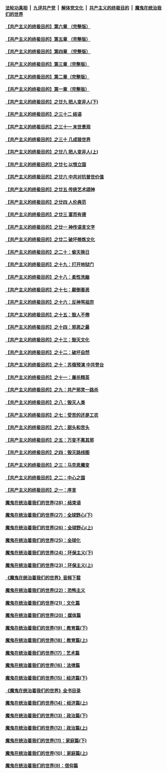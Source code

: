 ####  [法轮功真相](../../../../basic/blob/master/README.md?t=07032102) &nbsp;|&nbsp; [九评共产党](../../../../9ping.md/blob/master/README.md?t=07032102) &nbsp;|&nbsp; [解体党文化](../../../../jtdwh.md/blob/master/README.md?t=07032102)  &nbsp;|&nbsp; [共产主义的终极目的](../../../../gczydzjmd.md/blob/master/README.md?t=07032102) &nbsp;|&nbsp; [魔鬼在统治我们的世界](../../../../mgztzwmdsj.md/blob/master/README.md?t=07032102) 

#### [【共产主义的终极目的】第六章 （完整版）](../pages/nsc422/n11428913.md?t=07032102) 

#### [【共产主义的终极目的】第五章 （完整版）](../pages/nsc422/n11428912.md?t=07032102) 

#### [【共产主义的终极目的】第四章 （完整版）](../pages/nsc422/n11428907.md?t=07032102) 

#### [【共产主义的终极目的】第三章（完整版）](../pages/nsc422/n11428848.md?t=07032102) 

#### [【共产主义的终极目的】第二章（完整版）](../pages/nsc422/n11428831.md?t=07032102) 

#### [【共产主义的终极目的】第一章（完整版）](../pages/nsc422/n11417651.md?t=07032102) 

#### [【共产主义的终极目的】之廿九 把人变非人(下)](../pages/nsc422/n11344140.md?t=07032102) 

#### [【共产主义的终极目的】之三十二 结语](../pages/nsc422/n11360535.md?t=07032102) 

#### [【共产主义的终极目的】之三十一 末世景观](../pages/nsc422/n11351129.md?t=07032102) 

#### [【共产主义的终极目的】之三十 几成狼世界](../pages/nsc422/n11348280.md?t=07032102) 

#### [【共产主义的终极目的】之廿八 把人变非人(上)](../pages/nsc422/n11340492.md?t=07032102) 

#### [【共产主义的终极目的】之廿七 以恨立国](../pages/nsc422/n11336944.md?t=07032102) 

#### [【共产主义的终极目的】之廿六 中共对抗普世价值](../pages/nsc422/n11324785.md?t=07032102) 

#### [【共产主义的终极目的】之廿五 传统艺术颂神](../pages/nsc422/n11296396.md?t=07032102) 

#### [【共产主义的终极目的】之廿四 人伦典范](../pages/nsc422/n11296397.md?t=07032102) 

#### [【共产主义的终极目的】之廿三 富而有德](../pages/nsc422/n11283598.md?t=07032102) 

#### [【共产主义的终极目的】之廿一 神传语言文字](../pages/nsc422/n11263265.md?t=07032102) 

#### [【共产主义的终极目的】之廿二 破坏修炼文化](../pages/nsc422/n11245728.md?t=07032102) 

#### [【共产主义的终极目的】之二十：偷天换日](../pages/nsc422/n11238846.md?t=07032102) 

#### [【共产主义的终极目的】之十九：打开地狱门](../pages/nsc422/n11206376.md?t=07032102) 

#### [【共产主义的终极目的】之十八：柔性洗脑](../pages/nsc422/n11199994.md?t=07032102) 

#### [【共产主义的终极目的】之十七：颠倒善恶](../pages/nsc422/n11179782.md?t=07032102) 

#### [【共产主义的终极目的】之十六：反神骂祖宗](../pages/nsc422/n11166798.md?t=07032102) 

#### [【共产主义的终极目的】之十五：毁人不倦](../pages/nsc422/n11166792.md?t=07032102) 

#### [【共产主义的终极目的】之十四：邪恶之最](../pages/nsc422/n11150249.md?t=07032102) 

#### [【共产主义的终极目的】之十三：毁灭文化](../pages/nsc422/n11135227.md?t=07032102) 

#### [【共产主义的终极目的】之十二：破坏自然](../pages/nsc422/n11135214.md?t=07032102) 

#### [【共产主义的终极目的】之十：苏俄预演 中共登台](../pages/nsc422/n11118424.md?t=07032102) 

#### [【共产主义的终极目的】之十一：屠杀精英](../pages/nsc422/n11118442.md?t=07032102) 

#### [【共产主义的终极目的】之九：共产邪灵一路杀](../pages/nsc422/n11114139.md?t=07032102) 

#### [【共产主义的终极目的】之八：毁灭人类](../pages/nsc422/n11108503.md?t=07032102) 

#### [【共产主义的终极目的】之七：受苦的还是工农](../pages/nsc422/n11101809.md?t=07032102) 

#### [【共产主义的终极目的】之六：甜头和苦头](../pages/nsc422/n11096971.md?t=07032102) 

#### [【共产主义的终极目的】之五：万变不离其邪](../pages/nsc422/n11091285.md?t=07032102) 

#### [【共产主义的终极目的】之四：毁灭路线图](../pages/nsc422/n11086284.md?t=07032102) 

#### [【共产主义的终极目的】之三：马克思魔变](../pages/nsc422/n11061941.md?t=07032102) 

#### [【共产主义的终极目的】之二：中心之国](../pages/nsc422/n11047728.md?t=07032102) 

#### [【共产主义的终极目的】之一：序言](../pages/nsc422/n11086077.md?t=07032102) 

#### [魔鬼在统治着我们的世界(28)：结束语](../pages/nsc422/n10936246.md?t=07032102) 

#### [魔鬼在统治着我们的世界(27)：全球野心(下)](../pages/nsc422/n10928319.md?t=07032102) 

#### [魔鬼在统治着我们的世界(26)：全球野心(上)](../pages/nsc422/n10900318.md?t=07032102) 

#### [魔鬼在统治着我们的世界(25)：全球化](../pages/nsc422/n10788205.md?t=07032102) 

#### [魔鬼在统治着我们的世界(24)：环保主义(下)](../pages/nsc422/n10695307.md?t=07032102) 

#### [魔鬼在统治着我们的世界(23)：环保主义(上)](../pages/nsc422/n10688613.md?t=07032102) 

#### [《魔鬼在统治着我们的世界》音频下载](../pages/nsc422/n10635553.md?t=07032102) 

#### [魔鬼在统治着我们的世界(22)：恐怖主义](../pages/nsc422/n10614727.md?t=07032102) 

#### [魔鬼在统治着我们的世界(21)：文化篇](../pages/nsc422/n10597706.md?t=07032102) 

#### [魔鬼在统治着我们的世界(20)：媒体篇](../pages/nsc422/n10586579.md?t=07032102) 

#### [魔鬼在统治着我们的世界(19)：教育篇(下)](../pages/nsc422/n10564808.md?t=07032102) 

#### [魔鬼在统治着我们的世界(18)：教育篇(上)](../pages/nsc422/n10526970.md?t=07032102) 

#### [魔鬼在统治着我们的世界(17)：艺术篇](../pages/nsc422/n10499093.md?t=07032102) 

#### [魔鬼在统治着我们的世界(16)：法律篇](../pages/nsc422/n10485969.md?t=07032102) 

#### [魔鬼在统治着我们的世界(15)：经济篇(下)](../pages/nsc422/n10469975.md?t=07032102) 

#### [《魔鬼在统治着我们的世界》全书目录](../pages/nsc422/n10464261.md?t=07032102) 

#### [魔鬼在统治着我们的世界(14)：经济篇(上)](../pages/nsc422/n10457370.md?t=07032102) 

#### [魔鬼在统治着我们的世界(13)：政治篇(下)](../pages/nsc422/n10448270.md?t=07032102) 

#### [魔鬼在统治着我们的世界(12)：政治篇(上)](../pages/nsc422/n10444576.md?t=07032102) 

#### [魔鬼在统治着我们的世界(11)：家庭篇(下)](../pages/nsc422/n10440961.md?t=07032102) 

#### [魔鬼在统治着我们的世界(10)：家庭篇(上)](../pages/nsc422/n10435448.md?t=07032102) 

#### [魔鬼在统治着我们的世界(9)：信仰篇](../pages/nsc422/n10432159.md?t=07032102) 

